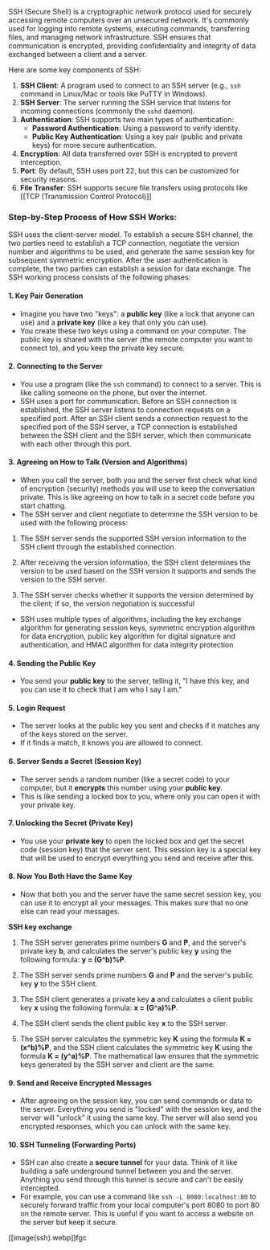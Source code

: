 SSH (Secure Shell) is a cryptographic network protocol used for securely accessing remote computers over an unsecured network. It's commonly used for logging into remote systems, executing commands, transferring files, and managing network infrastructure. SSH ensures that communication is encrypted, providing confidentiality and integrity of data exchanged between a client and a server.

Here are some key components of SSH:

1. **SSH Client**: A program used to connect to an SSH server (e.g., `ssh` command in Linux/Mac or tools like PuTTY in Windows).
2. **SSH Server**: The server running the SSH service that listens for incoming connections (commonly the `sshd` daemon).
3. **Authentication**: SSH supports two main types of authentication:
    - **Password Authentication**: Using a password to verify identity.
    - **Public Key Authentication**: Using a key pair (public and private keys) for more secure authentication.
4. **Encryption**: All data transferred over SSH is encrypted to prevent interception.
5. **Port**: By default, SSH uses port 22, but this can be customized for security reasons.
6. **File Transfer**: SSH supports secure file transfers using protocols like [[TCP (Transmission Control Protocol)]]
### **Step-by-Step Process of How SSH Works:**

SSH uses the client-server model. To establish a secure SSH channel, the two parties need to establish a TCP connection, negotiate the version number and algorithms to be used, and generate the same session key for subsequent symmetric encryption. After the user authentication is complete, the two parties can establish a session for data exchange. The SSH working process consists of the following phases:

#### 1. **Key Pair Generation**

- Imagine you have two "keys": a **public key** (like a lock that anyone can use) and a **private key** (like a key that only you can use).
- You create these two keys using a command on your computer. The public key is shared with the server (the remote computer you want to connect to), and you keep the private key secure.

#### 2. **Connecting to the Server**

- You use a program (like the `ssh` command) to connect to a server. This is like calling someone on the phone, but over the internet.
- SSH uses a port for communication. Before an SSH connection is established, the SSH server listens to connection requests on a specified port. After an SSH client sends a connection request to the specified port of the SSH server, a TCP connection is established between the SSH client and the SSH server, which then communicate with each other through this port.

#### 3. **Agreeing on How to Talk (Version and Algorithms)**

- When you call the server, both you and the server first check what kind of encryption (security) methods you will use to keep the conversation private. This is like agreeing on how to talk in a secret code before you start chatting.
- The SSH server and client negotiate to determine the SSH version to be used with the following process:

1. The SSH server sends the supported SSH version information to the SSH client through the established connection.

2. After receiving the version information, the SSH client determines the version to be used based on the SSH version it supports and sends the version to the SSH server.

3. The SSH server checks whether it supports the version determined by the client; if so, the version negotiation is successful

- SSH uses multiple types of algorithms, including the key exchange algorithm for generating session keys, symmetric encryption algorithm for data encryption, public key algorithm for digital signature and authentication, and HMAC algorithm for data integrity protection

#### 4. **Sending the Public Key**

- You send your **public key** to the server, telling it, "I have this key, and you can use it to check that I am who I say I am."

#### 5. **Login Request**

- The server looks at the public key you sent and checks if it matches any of the keys stored on the server.
- If it finds a match, it knows you are allowed to connect.

#### 6. **Server Sends a Secret (Session Key)**

- The server sends a random number (like a secret code) to your computer, but it **encrypts** this number using your **public key**.
- This is like sending a locked box to you, where only you can open it with your private key.

#### 7. **Unlocking the Secret (Private Key)**

- You use your **private key** to open the locked box and get the secret code (session key) that the server sent. This session key is a special key that will be used to encrypt everything you send and receive after this.

#### 8. **Now You Both Have the Same Key**

- Now that both you and the server have the same secret session key, you can use it to encrypt all your messages. This makes sure that no one else can read your messages.

**SSH key exchange**

1. The SSH server generates prime numbers **G** and **P**, and the server's private key **b**, and calculates the server's public key **y** using the following formula: **y = (G^b)%P**.

2. The SSH server sends prime numbers **G** and **P** and the server's public key **y** to the SSH client.

3. The SSH client generates a private key **a** and calculates a client public key **x** using the following formula: **x = (G^a)%P**.

4. The SSH client sends the client public key **x** to the SSH server.

5. The SSH server calculates the symmetric key **K** using the formula **K = (x^b)%P**, and the SSH client calculates the symmetric key **K** using the formula **K = (y^a)%P**. The mathematical law ensures that the symmetric keys generated by the SSH server and client are the same.

#### 9. **Send and Receive Encrypted Messages**

- After agreeing on the session key, you can send commands or data to the server. Everything you send is "locked" with the session key, and the server will "unlock" it using the same key. The server will also send you encrypted responses, which you can unlock with the same key.

#### 10. **SSH Tunneling (Forwarding Ports)**

- SSH can also create a **secure tunnel** for your data. Think of it like building a safe underground tunnel between you and the server. Anything you send through this tunnel is secure and can't be easily intercepted.
- For example, you can use a command like `ssh -L 8080:localhost:80` to securely forward traffic from your local computer's port 8080 to port 80 on the remote server. This is useful if you want to access a website on the server but keep it secure.


[[image(ssh).webp]]fgc